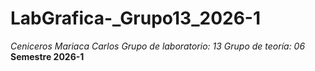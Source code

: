 # LabGrafica-_Grupo13_2026-1
*Ceniceros Mariaca Carlos*
*Grupo de laboratorio: 13*
*Grupo de teoría: 06*
**Semestre 2026-1**
